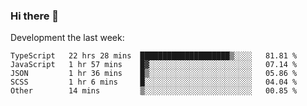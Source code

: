 ### Hi there 👋

Development the last week:
<!--START_SECTION:waka-->

```text
TypeScript   22 hrs 28 mins  ████████████████████▒░░░░   81.81 %
JavaScript   1 hr 57 mins    █▓░░░░░░░░░░░░░░░░░░░░░░░   07.14 %
JSON         1 hr 36 mins    █▒░░░░░░░░░░░░░░░░░░░░░░░   05.86 %
SCSS         1 hr 6 mins     █░░░░░░░░░░░░░░░░░░░░░░░░   04.04 %
Other        14 mins         ▒░░░░░░░░░░░░░░░░░░░░░░░░   00.85 %
```

<!--END_SECTION:waka-->

<!--
**JASONPANGGO/jasonpanggo** is a ✨ _special_ ✨ repository because its `README.md` (this file) appears on your GitHub profile.

Here are some ideas to get you started:

- 🔭 I’m currently working on ...
- 🌱 I’m currently learning ...
- 👯 I’m looking to collaborate on ...
- 🤔 I’m looking for help with ...
- 💬 Ask me about ...
- 📫 How to reach me: ...
- 😄 Pronouns: ...
- ⚡ Fun fact: ...
-->
